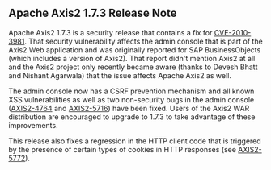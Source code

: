Apache Axis2 1.7.3 Release Note
-------------------------------

Apache Axis2 1.7.3 is a security release that contains a fix for [CVE-2010-3981][]. That security
vulnerability affects the admin console that is part of the Axis2 Web application and was originally
reported for SAP BusinessObjects (which includes a version of Axis2). That report didn't mention
Axis2 at all and the Axis2 project only recently became aware (thanks to Devesh Bhatt and Nishant
Agarwala) that the issue affects Apache Axis2 as well.

The admin console now has a CSRF prevention mechanism and all known XSS vulnerabilities as well as
two non-security bugs in the admin console ([AXIS2-4764][] and [AXIS2-5716][]) have been fixed.
Users of the Axis2 WAR distribution are encouraged to upgrade to 1.7.3 to take advantage of these
improvements.

This release also fixes a regression in the HTTP client code that is triggered by the presence of
certain types of cookies in HTTP responses (see [AXIS2-5772][]).

[CVE-2010-3981]: http://cve.mitre.org/cgi-bin/cvename.cgi?name=CVE-2010-3981
[AXIS2-4764]: https://issues.apache.org/jira/browse/AXIS2-4764
[AXIS2-5716]: https://issues.apache.org/jira/browse/AXIS2-5716
[AXIS2-5772]: https://issues.apache.org/jira/browse/AXIS2-5772
